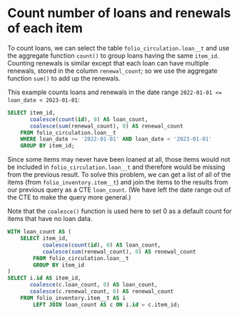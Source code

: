 # Count number of loans and renewals of each item

To count loans, we can select the table `folio_circulation.loan__t`
and use the aggregate function `count()` to group loans having the
same `item_id`.  Counting renewals is similar except that each loan
can have multiple renewals, stored in the column `renewal_count`; so
we use the aggregate function `sum()` to add up the renewals.

This example counts loans and renewals in the date range `2022-01-01
<= loan_date < 2023-01-01`:

```sql
SELECT item_id,
       coalesce(count(id), 0) AS loan_count,
       coalesce(sum(renewal_count), 0) AS renewal_count
    FROM folio_circulation.loan__t
    WHERE loan_date >= '2022-01-01' AND loan_date < '2023-01-01'
    GROUP BY item_id;
```

Since some items may never have been loaned at all, those items would
not be included in `folio_circulation.loan__t` and therefore would be
missing from the previous result.  To solve this problem, we can get a
list of all of the items (from `folio_inventory.item__t`) and join the
items to the results from our previous query as a CTE `loan_count`.
(We have left the date range out of the CTE to make the query more
general.)

Note that the `coalesce()` function is used here to set 0 as a default
count for items that have no loan data.

```sql
WITH loan_count AS (
    SELECT item_id,
           coalesce(count(id), 0) AS loan_count,
           coalesce(sum(renewal_count), 0) AS renewal_count
        FROM folio_circulation.loan__t
        GROUP BY item_id
)
SELECT i.id AS item_id,
       coalesce(c.loan_count, 0) AS loan_count,
       coalesce(c.renewal_count, 0) AS renewal_count
    FROM folio_inventory.item__t AS i
        LEFT JOIN loan_count AS c ON i.id = c.item_id;
```
